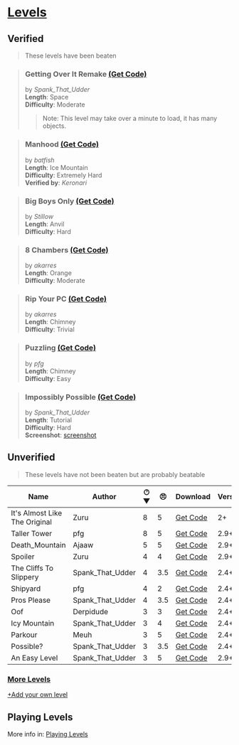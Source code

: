 # [Levels](https://pfgithub.github.io/goilevelmod/levels.html)

## Verified

> These levels have been beaten

> ### **Getting Over It Remake** [(Get Code)](levels/gettingOverItRemake.txt)
> by *Spank_That_Udder*  
> **Length**: Space  
> **Difficulty**: Moderate  
> > Note: This level may take over a minute to load, it has many objects.

> ### **Manhood** [(Get Code)](levels/manhood.txt)  
> by *batfish*  
> **Length**: Ice Mountain  
> **Difficulty**: Extremely Hard  
> **Verified by**: *Keronari*  

> ### **Big Boys Only** [(Get Code)](levels/bigBoysOnly.txt)  
> by *Stillow*  
> **Length**: Anvil  
> **Difficulty**: Hard  

> ### **8 Chambers** [(Get Code)](levels/8chambers.txt)  
> by *akarres*  
> **Length**: Orange  
> **Difficulty**: Moderate  

> ### **Rip Your PC** [(Get Code)](levels/ripYourPC.txt)  
> by *akarres*  
> **Length**: Chimney  
> **Difficulty**: Trivial  

> ### **Puzzling** [(Get Code)](levels/puzzling.txt)  
> by *pfg*  
> **Length**: Chimney  
> **Difficulty**: Easy  

> ### **Impossibly Possible** [(Get Code)](levels/ImpossiblyPossible.txt)  
> by *Spank_That_Udder*  
> **Length**: Tutorial  
> **Difficulty**: Hard  
> **Screenshot**: [screenshot](https://i.imgur.com/PQAl7hr.png)

## Unverified

> These levels have not been beaten but are probably beatable

| Name                           | Author    | 🕐︎ ▼ | 😠︎ | Download                                        | Version |
|--------------------------------|-----------|-----|-----|-------------------------------------------------| -- |
| It's Almost Like The Original       | Zuru | 8   | 5   | [Get Code](levels/itsAlmostLikeTheOriginal.txt) | 2+ | 
| Taller Tower                         | pfg | 8   | 5   | [Get Code](levels/tallertower.txt)              | 2.9+ |
| Death_Mountain                     | Ajaaw | 5   | 5   | [Get Code](levels/Death_Mountain.txt)           | 2.9+ |
| Spoiler                             | Zuru | 4   | 4   | [Get Code](levels/spoiler.txt)                  | 2.9+ |
| The Cliffs To Slippery  | Spank_That_Udder | 4   | 3.5 | [Get Code](levels/theCliffsToSlippery.txt)      | 2.4+ |
| Shipyard                             | pfg | 4   | 2   | [Get Code](levels/shipyard.txt)                 | 2.4+ |
| Pros Please             | Spank_That_Udder | 4   | 3.5 | [Get Code](levels/prosPlease.txt)               | 2.4+ |
| Oof                            | Derpidude | 3   | 3   | [Get Code](levels/oof.txt)                      | 2.4+ |
| Icy Mountain            | Spank_That_Udder | 3   | 4   | [Get Code](levels/icyMountain.txt)              | 2.4+ |
| Parkour                             | Meuh | 3   | 5   | [Get Code](levels/parkour.txt)                  | 2.4+ |
| Possible?               | Spank_That_Udder | 3   | 3.5 | [Get Code](levels/possible.txt)                 | 2.4+ |
| An Easy Level           | Spank_That_Udder | 3   | 5   | [Get Code](levels/AnEasyLevel.txt)              | 2.9+ |

<!--
🕐︎ Where does your level end?
1 = Tutorial
2 = Chimney
3 = Furniture
4 = Orange
5 = Anvil
6 = Bucket
7 = Ice Mountain
8 = Space
-->

### [More Levels](https://github.com/pfgithub/goilevelmod/raw/master/levels/morelevels.zip)

[+Add your own level](https://github.com/pfgithub/goilevelmod/blob/master/README.md#sharing-levels)

## Playing Levels

More info in: [Playing Levels](https://pfgithub.github.io/goilevelmod/index#playing-levels)
